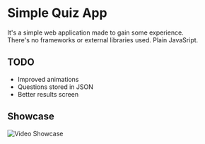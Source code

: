 # Simple Quiz App
It's a simple web application made to gain some experience.  
There's no frameworks or external libraries used. Plain JavaSript.  
  
## TODO
- Improved animations
- Questions stored in JSON
- Better results screen 

## Showcase
![Video Showcase](https://i.imgur.com/zVLIbdD.gif)